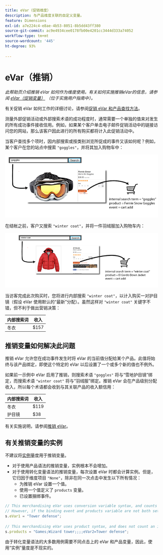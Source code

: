 ```yaml
---
title: eVar（促销维度）
description: 与产品维度关联的自定义变量。
feature: Dimensions
exl-id: a7e224c4-e8ae-4b53-8051-8b5dd43ff380
source-git-commit: ac9e4934cee0178fb00e4201cc3444d333a74052
workflow-type: tm+mt
source-wordcount: '445'
ht-degree: 93%

---
```


# eVar（推销）

*此帮助页介绍推销 eVar 如何作为维度使用。有关如何实施推销eVar的信息，请参阅 [eVar（促销变量）](/help/implement/vars/page-vars/evar-merchandising.md) （位于实施用户指南中）。*

有关促销 eVar 如何工作的详细讨论，请参阅[促销 eVar 和产品查找方法](https://experienceleague.adobe.com/docs/analytics/admin/admin-tools/conversion-variables/merchandising-evars.html)。

测量外部促销活动或外部搜索术语的成功程度时，通常需要一个单独的值来对发生的所有成功事件接收信用。例如，如果某个客户单击电子邮件促销活动中的链接访问您的网站，那么该客户因此进行的所有购买都将计入此促销活动中。

当客户查找多个项时，因内部搜索或按类别浏览所促成的事件又该如何呢？例如，某个客户在您的站点中搜索 `"goggles"`，并将其加入购物车中：

![护目镜示例](assets/merch-example-goggles.png)

在结帐之前，客户又搜索 `"winter coat"`，并将一件羽绒服加入购物车内：

![外套示例](assets/merch-example-coat.png)

当访客完成此次购买时，您将进行内部搜索 `"winter coat"`，以计入购买一对护目镜（假设 eVar 使用默认的“最新”分配）。虽然这样对 `"winter coat"` 关键字不错，但不利于做出营销决策：

| 内部搜索词 | 收入 |
|---|---|
| 冬衣 | $157 |

## 推销变量如何解决此问题

推销 eVar 允许您在成功事件发生时将 eVar 的当前值分配给某个产品。此值将始终与该产品绑定，即使这个特定的 eVar 以后设置了一个或多个新的值也不例外。

如果前一示例中 eVar 启用了推销，则搜索术语 `"goggles"` 将与“雪地护目镜”绑定，而搜索术语 `"winter coat"` 将与“羽绒服”绑定。推销 eVar 会在产品级别分配收入，所以每个术语都会收到与其关联产品的收入额信用：

| 内部搜索词 | 收入 |
|---|---|
| 冬衣 | $119 |
| 护目镜 | $38 |

有关实施说明，请参阅[推销 eVar](/help/implement/vars/page-vars/evar-merchandising.md)。

## 有关推销变量的实例

不建议将[实例](../metrics/instances.md)量度用于推销变量。

* 对于使用产品语法的推销变量，实例根本不会增加。
* 对于使用转化变量语法的推销变量，每次设置 eVar 时都会计算实例。但是，它归因于维度项目 `"None"`，除非在同一次点击中发生以下所有情况：
   * 为推销 eVar 设置一个值。
   * 使用一个值定义了 `products` 变量。
   * 已设置捆绑事件。

```js
// This merchandising eVar uses conversion variable syntax, and counts an instance.
// However, if the binding event and products variable are not both set, the instance attributes to "None".
s.eVar1 = "Tower defense";

// This merchandising eVar uses product syntax, and does not count an instance.
s.products = "Games;Wizard tower;;;;eVar2=Tower defense";
```

由于转化变量语法的大多数用例需要不同点击上的 eVar 和产品变量，因此，使用“实例”量度是不现实的。
